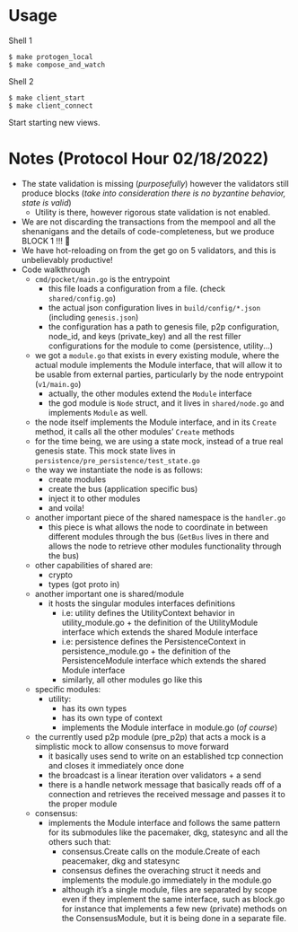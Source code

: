 # Usage

Shell 1

```
$ make protogen_local
$ make compose_and_watch
```

Shell 2

```
$ make client_start
$ make client_connect
```

Start starting new views.

# Notes (Protocol Hour 02/18/2022)

- The state validation is missing (_purposefully_) however the validators still produce blocks (_take into consideration there is no byzantine behavior, state is valid_)
  - Utility is there, however rigorous state validation is not enabled.
- We are not discarding the transactions from the mempool and all the shenanigans and the details of code-completeness, but we produce BLOCK 1 !!! 🥳
- We have hot-reloading on from the get go on 5 validators, and this is unbelievably productive!
- Code walkthrough
  - `cmd/pocket/main.go` is the entrypoint
    - this file loads a configuration from a file. (check `shared/config.go`)
    - the actual json configuration lives in `build/config/*.json` (including `genesis.json`)
    - the configuration has a path to genesis file, p2p configuration, node_id, and keys (private_key) and all the rest filler configurations for the module to come (persistence, utility...)
  - we got a `module.go` that exists in every existing module, where the actual module implements the Module interface, that will allow it to be usable from external parties, particularly by the node entrypoint (`v1/main.go`)
    - actually, the other modules extend the `Module` interface
    - the god module is `Node` struct, and it lives in `shared/node.go` and implements `Module` as well.
  - the node itself implements the Module interface, and in its `Create` method, it calls all the other modules’ `Create` methods
  - for the time being, we are using a state mock, instead of a true real genesis state. This mock state lives in `persistence/pre_persistence/test_state.go`
  - the way we instantiate the node is as follows:
    - create modules
    - create the bus (application specific bus)
    - inject it to other modules
    - and voila!
  - another important piece of the shared namespace is the `handler.go`
    - this piece is what allows the node to coordinate in between different modules through the bus (`GetBus` lives in there and allows the node to retrieve other modules functionality through the bus)
  - other capabilities of shared are:
    - crypto
    - types (got proto in)
  - another important one is shared/module
    - it hosts the singular modules interfaces definitions
      - i.e: utility defines the UtilityContext behavior in utility_module.go + the definition of the UtilityModule interface which extends the shared Module interface
      - i.e: persistence defines the PersistenceContext in persistence_module.go + the definition of the PersistenceModule interface which extends the shared Module interface
      - similarly, all other modules go like this
  - specific modules:
    - utility:
      - has its own types
      - has its own type of context
      - implements the Module interface in module.go (_of course_)
  - the currently used p2p module (pre_p2p) that acts a mock is a simplistic mock to allow consensus to move forward
    - it basically uses send to write on an established tcp connection and closes it immediately once done
    - the broadcast is a linear iteration over validators + a send
    - there is a handle network message that basically reads off of a connection and retrieves the received message and passes it to the proper module
  - consensus:
    - implements the Module interface and follows the same pattern for its submodules like the pacemaker, dkg, statesync and all the others such that:
      - consensus.Create calls on the module.Create of each peacemaker, dkg and statesync
      - consensus defines the overaching struct it needs and implements the module.go immediately in the module.go
      - although it’s a single module, files are separated by scope even if they implement the same interface, such as block.go for instance that implements a few new (private) methods on the ConsensusModule, but it is being done in a separate file.
